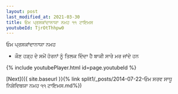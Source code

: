 ```yaml
---
layout: post
last_modified_at: 2021-03-30
title: ਓਮ ਪ੍ਰਸਕਾਂਦਾਨਾਯਾ ਨਮਹ ੧੧ ਟਾਇਮਸ
youtubeId: TjrOtThhpw0
---
```

 
 
 ਓਮ ਪ੍ਰਸਕਾਂਦਾਨਾਯਾ ਨਮਹ  
 
 -  ਕੌਣ ਹੜ੍ਹ ਦੇ ਸਮੇਂ ਹੋਰਨਾਂ ਨੂੰ ਤਿਲਕ ਦਿੰਦਾ ਹੈ ਬਾਕੀ ਸਾਰੇ ਮਰ ਜਾਂਦੇ ਹਨ 
 
  
 
  
 
 
 
 
 
 


{% include youtubePlayer.html id=page.youtubeId %}
 
[Next]({{ site.baseurl }}{% link  split1/_posts/2014-07-22-ਓਮ ਸਰਵ ਸਾਧੂ ਨਿਸ਼ੇਵਿਥਯਾ ਨਮਹ ੧੧ ਟਾਇਮਸ.md%})
 
